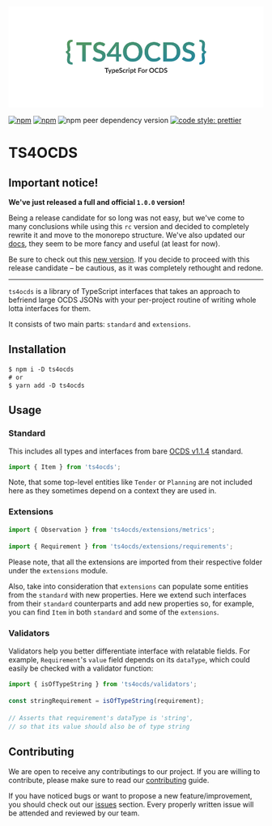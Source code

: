 ![logo](https://raw.githubusercontent.com/uStudioCompany/ts4ocds/master/ts4ocds-banner.png)

[![npm](https://img.shields.io/npm/v/ts4ocds.svg)](https://www.npmjs.com/package/ts4ocds)
[![npm](https://img.shields.io/badge/dependencies-0-brightgreen)](https://www.npmjs.com/package/ts4ocds)
![npm peer dependency version](https://img.shields.io/npm/dependency-version/ts4ocds/peer/typescript)
[![code style: prettier](https://img.shields.io/badge/code_style-prettier-ff69b4.svg?style=flat-square)](https://github.com/prettier/prettier)

# TS4OCDS

## Important notice!

**We've just released a full and official `1.0.0` version!**

Being a release candidate for so long was not easy, but we've come to many conclusions while using this `rc`
version and decided to completely rewrite it and move to the monorepo structure.
We've also updated our [docs](https://ustudioteam.github.io/ts4ocds), they seem to be more fancy and useful (at least for now).

Be sure to check out this [new version](https://github.com/ustudioteam/ts4ocds).
If you decide to proceed with this release candidate – be cautious, as it was completely rethought and redone.

---

`ts4ocds` is a library of TypeScript interfaces that takes an approach
to befriend large OCDS JSONs with your per-project routine of
writing whole lotta interfaces for them.

It consists of two main parts: `standard` and `extensions`.

## Installation

```shell script
$ npm i -D ts4ocds
# or
$ yarn add -D ts4ocds
```

## Usage

### Standard

This includes all types and interfaces from bare
[OCDS v1.1.4](https://standard.open-contracting.org/latest/en/) standard.

```typescript
import { Item } from 'ts4ocds';
```

Note, that some top-level entities like `Tender` or `Planning`
are not included here as they sometimes depend on a context they are
used in.

### Extensions

```typescript
import { Observation } from 'ts4ocds/extensions/metrics';

import { Requirement } from 'ts4ocds/extensions/requirements';
```

Please note, that all the extensions are imported from their respective
folder under the `extensions` module.

Also, take into consideration that `extensions` can populate some
entities from the `standard` with new properties. Here we extend
such interfaces from their `standard` counterparts and add new properties
so, for example, you can find `Item` in both `standard` and some of the `extensions`.

### Validators

Validators help you better differentiate interface with relatable fields.
For example, `Requirement`'s `value` field depends on its `dataType`, which
could easily be checked with a validator function:

```typescript
import { isOfTypeString } from 'ts4ocds/validators';

const stringRequirement = isOfTypeString(requirement);

// Asserts that requirement's dataType is 'string',
// so that its value should also be of type string
```

## Contributing

We are open to receive any contributings to our project. If you are willing to contribute,
please make sure to read our [contributing](https://github.com/uStudioCompany/ts4ocds/blob/master/CONTRIBUTING.md)
guide.

If you have noticed bugs or want to propose a new feature/improvement, you should check out
our [issues](https://github.com/uStudioCompany/ts4ocds/issues) section. Every properly
written issue will be attended and reviewed by our team.
